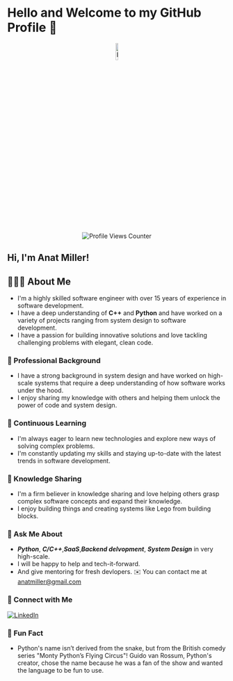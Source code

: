 
# Hello and Welcome to my GitHub Profile 👋

<p align="center">
  <a href="https://anuraghazra.github.io">
    <img width="10%" alt="Hello and Welcome to my GitHub Profile 👋, I am Anat I am a passionate Senior software engineer" src="https://media.giphy.com/media/26tn33aiTi1jkl6H6/giphy.gif" />
  </a>
</p>

<br />

<p align="center">
  <img src="https://komarev.com/ghpvc/?username=anatmiller&color=brightgreen" alt="Profile Views Counter">
</p>


## Hi, I'm Anat Miller!



## 👨🏻‍💻 About Me
- I'm a highly skilled software engineer with over 15 years of experience in software development.
- I have a deep understanding of **C++** and **Python** and have worked on a variety of projects ranging from system design to software development.
- I have a passion for building innovative solutions and love tackling challenging problems with elegant, clean code.

### 💼 Professional Background
- I have a strong background in system design and have worked on high-scale systems that require a deep understanding of how software works under the hood.
- I enjoy sharing my knowledge with others and helping them unlock the power of code and system design.

### 🚀 Continuous Learning
- I'm always eager to learn new technologies and explore new ways of solving complex problems.
- I'm constantly updating my skills and staying up-to-date with the latest trends in software development.

### 🌟 Knowledge Sharing
- I'm a firm believer in knowledge sharing and love helping others grasp complex software concepts and expand their knowledge.
- I enjoy building things and creating systems like Lego from building blocks.

### 💬 Ask Me About
- ***Python***, ***C/C++***,***SaaS***,***Backend delvopment***, ***System Design*** in very high-scale.
- I will be happy to help and tech-it-forward.
 - And give mentoring for fresh devlopers.
✉️ You can contact me at anatmiller@gmail.com

### 🔗 Connect with Me
<p align="left">
  <a href="https://www.linkedin.com/in/anatmiller">
    <img src="https://img.shields.io/badge/LinkedIn-0077B5?style=for-the-badge&logo=linkedin&logoColor=white" alt="LinkedIn">
  </a>
</p>

### 👾 Fun Fact
- Python's name isn’t derived from the snake, but from the British comedy series "Monty Python’s Flying Circus"! Guido van Rossum, Python's creator, chose the name because he was a fan of the show and wanted the language to be fun to use.


<!--
**anatmiller/anatmiller** is a ✨ _special_ ✨ repository because its `README.md` (this file) appears on your GitHub profile.
-->
